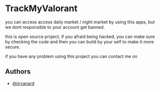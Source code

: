 # TrackMyValorant

you can access access daily market / night market by using this apps, but we dont responsible to your account get banned.

this is open source project, if you afraid being hacked, you can make sure by checking the code and then you can build by your self to make it more secure.

if you have any problem using this project you can contact me on

## Authors

- [@iirvanard](https://www.instagram.com/iirvanard/)
